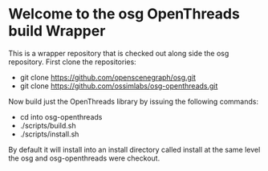# Welcome to the osg OpenThreads build Wrapper

This is a wrapper repository that is checked out along side the osg repository.  First clone the repositories:

* git clone https://github.com/openscenegraph/osg.git
* git clone https://github.com/ossimlabs/osg-openthreads.git

Now build just the OpenThreads library by issuing the following commands:

* cd into osg-openthreads 
* ./scripts/build.sh
* ./scripts/install.sh

By default it will install into an install directory called install at the same level the osg and osg-openthreads were checkout.


